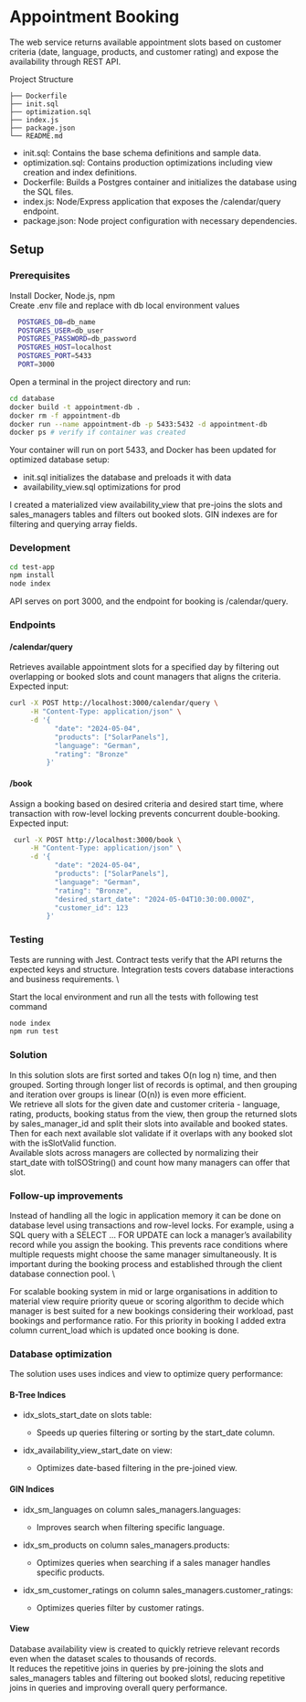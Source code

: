 # Appointment Booking

The web service returns available appointment slots based on customer criteria (date, language, products, and customer rating) and expose the availability through REST API.

Project Structure
```pgsql
├── Dockerfile
├── init.sql
├── optimization.sql
├── index.js
├── package.json
└── README.md
```
- init.sql: Contains the base schema definitions and sample data.
- optimization.sql: Contains production optimizations including view creation and index definitions.
- Dockerfile: Builds a Postgres container and initializes the database using the SQL files.
- index.js: Node/Express application that exposes the /calendar/query endpoint.
- package.json: Node project configuration with necessary dependencies.


## Setup

### Prerequisites

Install Docker, Node.js, npm \
Create .env file and replace with db local environment values

```sh
  POSTGRES_DB=db_name
  POSTGRES_USER=db_user
  POSTGRES_PASSWORD=db_password
  POSTGRES_HOST=localhost
  POSTGRES_PORT=5433
  PORT=3000
```

Open a terminal in the project directory and run:

```bash
cd database
docker build -t appointment-db .
docker rm -f appointment-db
docker run --name appointment-db -p 5433:5432 -d appointment-db
docker ps # verify if container was created
```
Your container will run on port 5433, and Docker has been updated for optimized database setup:
- init.sql initializes the database and preloads it with data
- availability_view.sql optimizations for prod

I created a materialized view availability_view that pre-joins the slots and sales_managers tables and filters out booked slots. GIN indexes are for filtering and querying array fields.

### Development

``` bash
cd test-app
npm install
node index
```

API serves on port 3000, and the endpoint for booking is /calendar/query.

### Endpoints

#### /calendar/query
Retrieves available appointment slots for a specified day by filtering out overlapping or booked slots and count managers that aligns the criteria. \
Expected input:
``` bash
curl -X POST http://localhost:3000/calendar/query \
     -H "Content-Type: application/json" \
     -d '{
           "date": "2024-05-04",
           "products": ["SolarPanels"],
           "language": "German",
           "rating": "Bronze"
         }'

```

#### /book
Assign a booking based on desired criteria and desired start time, where transaction with row-level locking prevents concurrent double-booking. \
Expected input:

``` bash
 curl -X POST http://localhost:3000/book \
     -H "Content-Type: application/json" \
     -d '{
           "date": "2024-05-04",
           "products": ["SolarPanels"],
           "language": "German",
           "rating": "Bronze",
           "desired_start_date": "2024-05-04T10:30:00.000Z",
           "customer_id": 123
         }'
```

### Testing
Tests are running with Jest. Contract tests verify that the API returns the expected keys and structure.  Integration tests covers database interactions and business requirements. \

Start the local environment and run all the tests with following test command

```bash
node index
npm run test
```

### Solution

In this solution slots are first sorted and takes O(n log n) time, and then grouped. Sorting through longer list of records is optimal, and then grouping and iteration over groups is linear (O(n)) is even more efficient.
\
We retrieve all slots for the given date and customer criteria - language, rating, products, booking status from the view, then group the returned slots by sales_manager_id and split their slots into available and booked states.
Then for each next available slot validate if it overlaps with any booked slot with the isSlotValid function.
\
Available slots across managers are collected by normalizing their start_date with toISOString() and count how many managers can offer that slot.

### Follow-up improvements

Instead of handling all the logic in application memory it can be done on database level using transactions and row-level locks. For example, using a SQL query with a SELECT ... FOR UPDATE can lock a manager’s availability record while you assign the booking. This prevents race conditions where multiple requests might choose the same manager simultaneously. It is important during the booking process and established through the client database connection pool.
\

For scalable booking system in mid or large organisations in addition to material view require priority queue or scoring algorithm to decide which manager is best suited for a new bookings considering their workload, past bookings and performance ratio. For this priority in booking I added extra column current_load which is updated once booking is done.

### Database optimization

The solution uses uses indices and view to optimize query performance:

#### B-Tree Indices

* idx_slots_start_date on slots table:
    * Speeds up queries filtering or sorting by the start_date column.

* idx_availability_view_start_date on view:
    * Optimizes date-based filtering in the pre-joined view.

#### GIN Indices

* idx_sm_languages on column sales_managers.languages:
    * Improves search when filtering specific language.

* idx_sm_products on column sales_managers.products:
    * Optimizes queries when searching if a sales manager handles specific products.

* idx_sm_customer_ratings on column sales_managers.customer_ratings:
    * Optimizes queries filter by customer ratings.

#### View

Database availability view is created to quickly retrieve relevant records even when the dataset scales to thousands of records.\
It reduces the repetitive joins in queries by pre-joining the slots and sales_managers tables and filtering out booked slotsl, reducing repetitive joins in queries and improving overall query performance.

